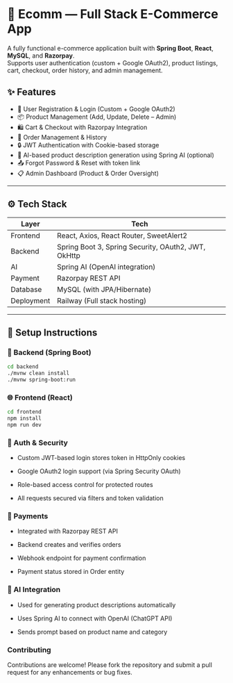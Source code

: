 # 🛒 Ecomm — Full Stack E-Commerce App

A fully functional e-commerce application built with **Spring Boot**, **React**, **MySQL**, and **Razorpay**.  
Supports user authentication (custom + Google OAuth2), product listings, cart, checkout, order history, and admin management.

## ✨ Features

- 🔐 User Registration & Login (Custom + Google OAuth2)
- 📦 Product Management (Add, Update, Delete – Admin)
- 🛍️ Cart & Checkout with Razorpay Integration
- 📃 Order Management & History
- 🔒 JWT Authentication with Cookie-based storage
- 🧠 AI-based product description generation using Spring AI (optional)
- 📤 Forgot Password & Reset with token link
- 📋 Admin Dashboard (Product & Order Oversight)

---

## ⚙️ Tech Stack

| Layer        | Tech                                  |
|--------------|---------------------------------------|
| Frontend     | React, Axios, React Router, SweetAlert2 |
| Backend      | Spring Boot 3, Spring Security, OAuth2, JWT, OkHttp |
| AI           | Spring AI (OpenAI integration)        |
| Payment      | Razorpay REST API                     |
| Database     | MySQL (with JPA/Hibernate)            |
| Deployment   | Railway (Full stack hosting)          |

---

## 🚀 Setup Instructions

### 🔧 Backend (Spring Boot)

```bash
cd backend
./mvnw clean install
./mvnw spring-boot:run
```

### 🌐 Frontend (React)

```bash
cd frontend
npm install
npm run dev
```

### 🔐 Auth & Security
- Custom JWT-based login stores token in HttpOnly cookies

- Google OAuth2 login support (via Spring Security OAuth)

- Role-based access control for protected routes

- All requests secured via filters and token validation

### 💸 Payments
- Integrated with Razorpay REST API

- Backend creates and verifies orders

- Webhook endpoint for payment confirmation

- Payment status stored in Order entity

### 🧠 AI Integration
- Used for generating product descriptions automatically

- Uses Spring AI to connect with OpenAI (ChatGPT API)

- Sends prompt based on product name and category

### Contributing
Contributions are welcome! Please fork the repository and submit a pull request for any enhancements or bug fixes.​




